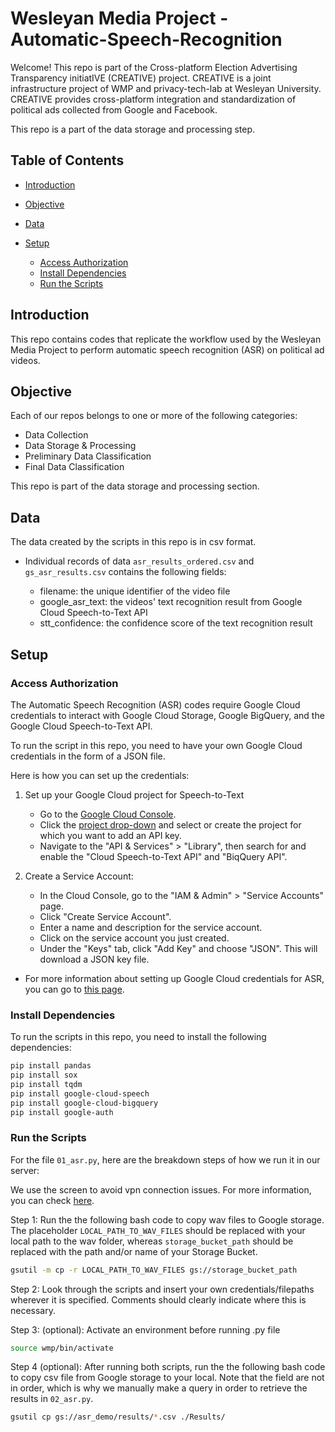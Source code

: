 # Wesleyan Media Project - Automatic-Speech-Recognition

Welcome! This repo is part of the Cross-platform Election Advertising Transparency initiatIVE (CREATIVE) project. CREATIVE is a joint infrastructure project of WMP and privacy-tech-lab at Wesleyan University. CREATIVE provides cross-platform integration and standardization of political ads collected from Google and Facebook.

This repo is a part of the data storage and processing step.

## Table of Contents

- [Introduction](#introduction)

- [Objective](#objective)

- [Data](#data)

- [Setup](#setup)
  - [Access Authorization](#access-authorization)
  - [Install Dependencies](#install-dependencies)
  - [Run the Scripts](#run-the-scripts)

## Introduction

This repo contains codes that replicate the workflow used by the Wesleyan Media Project to perform automatic speech recognition (ASR) on political ad videos.

## Objective

Each of our repos belongs to one or more of the following categories:

- Data Collection
- Data Storage & Processing
- Preliminary Data Classification
- Final Data Classification

This repo is part of the data storage and processing section.

## Data

The data created by the scripts in this repo is in csv format.

- Individual records of data `asr_results_ordered.csv` and `gs_asr_results.csv` contains the following fields:

  - filename: the unique identifier of the video file
  - google_asr_text: the videos' text recognition result from Google Cloud Speech-to-Text API
  - stt_confidence: the confidence score of the text recognition result

## Setup

### Access Authorization

The Automatic Speech Recognition (ASR) codes require Google Cloud credentials to interact with Google Cloud Storage, Google BigQuery, and the Google Cloud Speech-to-Text API.

To run the script in this repo, you need to have your own Google Cloud credentials in the form of a JSON file.

Here is how you can set up the credentials:

1. Set up your Google Cloud project for Speech-to-Text

   - Go to the [Google Cloud Console](https://console.cloud.google.com).
   - Click the [project drop-down](https://console.cloud.google.com/projectselector2/home/dashboard) and select or create the project for which you want to add an API key.
   - Navigate to the "API & Services" > "Library", then search for and enable the "Cloud Speech-to-Text API" and "BiqQuery API".

2. Create a Service Account:

   - In the Cloud Console, go to the "IAM & Admin" > "Service Accounts" page.
   - Click "Create Service Account".
   - Enter a name and description for the service account.
   - Click on the service account you just created.
   - Under the "Keys" tab, click "Add Key" and choose "JSON".
     This will download a JSON key file.

- For more information about setting up Google Cloud credentials for ASR, you can go to [this page](https://cloud.google.com/speech-to-text/docs/before-you-begin).

### Install Dependencies

To run the scripts in this repo, you need to install the following dependencies:

```bash
pip install pandas
pip install sox
pip install tqdm
pip install google-cloud-speech
pip install google-cloud-bigquery
pip install google-auth
```

### Run the Scripts

For the file `01_asr.py`, here are the breakdown steps of how we run it in our server:

We use the screen to avoid vpn connection issues. For more information, you can check [here](https://linuxize.com/post/how-to-use-linux-screen/).

Step 1: Run the the following bash code to copy wav files to Google storage. The placeholder `LOCAL_PATH_TO_WAV_FILES` should be replaced with your local path to the wav folder, whereas `storage_bucket_path` should be replaced with the path and/or name of your Storage Bucket.

```bash
gsutil -m cp -r LOCAL_PATH_TO_WAV_FILES gs://storage_bucket_path
```

Step 2: Look through the scripts and insert your own credentials/filepaths wherever it is specified. Comments should clearly indicate where this is necessary.

Step 3: (optional): Activate an environment before running .py file

```bash
source wmp/bin/activate
```

Step 4 (optional): After running both scripts, run the the following bash code to copy csv file from Google storage to your local. Note that the field are not in order, which is why we manually make a query in order to retrieve the results in `02_asr.py`.

```bash
gsutil cp gs://asr_demo/results/*.csv ./Results/
```
